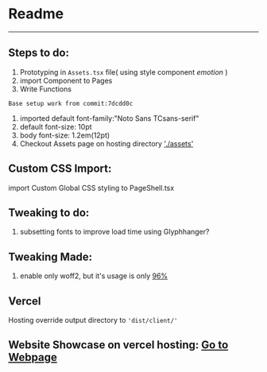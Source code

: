 # Readme
---

## Steps to do:
1. Prototyping in `Assets.tsx` file( using style component *emotion* )
2. import Component to Pages
3. Write Functions


`Base setup work from commit:7dcdd0c`
1. imported default font-family:"Noto Sans TCsans-serif"
2. default font-size: 10pt
3. body font-size: 1.2em(12pt)
4. Checkout Assets page on hosting directory ['./assets'](https://foober-search-v1.vercel.app/assets)

## Custom CSS Import:
import Custom Global CSS styling  to PageShell.tsx

## Tweaking to do:
1. subsetting fonts to improve load time using Glyphhanger?

## Tweaking Made:
1. enable only woff2, but it's usage is only [96%](https://caniuse.com/woff2)

## Vercel
Hosting override output directory to `'dist/client/'`

Website Showcase on vercel hosting: [Go to Webpage](https://foober-search-v1.vercel.app/)
---
